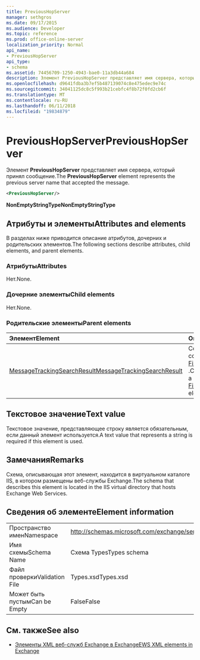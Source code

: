 ```yaml
---
title: PreviousHopServer
manager: sethgros
ms.date: 09/17/2015
ms.audience: Developer
ms.topic: reference
ms.prod: office-online-server
localization_priority: Normal
api_name:
- PreviousHopServer
api_type:
- schema
ms.assetid: 74456709-1250-4943-bae0-11a3db44a684
description: Элемент PreviousHopServer представляет имя сервера, который принял сообщение.
ms.openlocfilehash: d9641fdba3b7ef5b487139074c8e475edec9e74c
ms.sourcegitcommit: 34041125dc8c5f993b21cebfc4f8b72f0fd2cb6f
ms.translationtype: MT
ms.contentlocale: ru-RU
ms.lasthandoff: 06/11/2018
ms.locfileid: "19834879"
---
```

# <a name="previoushopserver"></a><span data-ttu-id="ef33d-103">PreviousHopServer</span><span class="sxs-lookup"><span data-stu-id="ef33d-103">PreviousHopServer</span></span>

<span data-ttu-id="ef33d-104">Элемент **PreviousHopServer** представляет имя сервера, который принял сообщение.</span><span class="sxs-lookup"><span data-stu-id="ef33d-104">The **PreviousHopServer** element represents the previous server name that accepted the message.</span></span> 
  
```XML
<PreviousHopServer/>
```

 <span data-ttu-id="ef33d-105">**NonEmptyStringType**</span><span class="sxs-lookup"><span data-stu-id="ef33d-105">**NonEmptyStringType**</span></span>
## <a name="attributes-and-elements"></a><span data-ttu-id="ef33d-106">Атрибуты и элементы</span><span class="sxs-lookup"><span data-stu-id="ef33d-106">Attributes and elements</span></span>

<span data-ttu-id="ef33d-107">В разделах ниже приводится описание атрибутов, дочерних и родительских элементов.</span><span class="sxs-lookup"><span data-stu-id="ef33d-107">The following sections describe attributes, child elements, and parent elements.</span></span>
  
### <a name="attributes"></a><span data-ttu-id="ef33d-108">Атрибуты</span><span class="sxs-lookup"><span data-stu-id="ef33d-108">Attributes</span></span>

<span data-ttu-id="ef33d-109">Нет.</span><span class="sxs-lookup"><span data-stu-id="ef33d-109">None.</span></span>
  
### <a name="child-elements"></a><span data-ttu-id="ef33d-110">Дочерние элементы</span><span class="sxs-lookup"><span data-stu-id="ef33d-110">Child elements</span></span>

<span data-ttu-id="ef33d-111">Нет.</span><span class="sxs-lookup"><span data-stu-id="ef33d-111">None.</span></span>
  
### <a name="parent-elements"></a><span data-ttu-id="ef33d-112">Родительские элементы</span><span class="sxs-lookup"><span data-stu-id="ef33d-112">Parent elements</span></span>

|<span data-ttu-id="ef33d-113">**Элемент**</span><span class="sxs-lookup"><span data-stu-id="ef33d-113">**Element**</span></span>|<span data-ttu-id="ef33d-114">**Описание**</span><span class="sxs-lookup"><span data-stu-id="ef33d-114">**Description**</span></span>|
|:-----|:-----|
|[<span data-ttu-id="ef33d-115">MessageTrackingSearchResult</span><span class="sxs-lookup"><span data-stu-id="ef33d-115">MessageTrackingSearchResult</span></span>](messagetrackingsearchresult.md) <br/> |<span data-ttu-id="ef33d-116">Содержит результат одного сообщения для элемента [FindMessageTrackingReportResponse](findmessagetrackingreportresponse.md) .</span><span class="sxs-lookup"><span data-stu-id="ef33d-116">Contains a single message result for a [FindMessageTrackingReportResponse](findmessagetrackingreportresponse.md) element.</span></span>  <br/> |
   
## <a name="text-value"></a><span data-ttu-id="ef33d-117">Текстовое значение</span><span class="sxs-lookup"><span data-stu-id="ef33d-117">Text value</span></span>

<span data-ttu-id="ef33d-118">Текстовое значение, представляющее строку является обязательным, если данный элемент используется.</span><span class="sxs-lookup"><span data-stu-id="ef33d-118">A text value that represents a string is required if this element is used.</span></span>
  
## <a name="remarks"></a><span data-ttu-id="ef33d-119">Замечания</span><span class="sxs-lookup"><span data-stu-id="ef33d-119">Remarks</span></span>

<span data-ttu-id="ef33d-120">Схема, описывающая этот элемент, находится в виртуальном каталоге IIS, в котором размещены веб-службы Exchange.</span><span class="sxs-lookup"><span data-stu-id="ef33d-120">The schema that describes this element is located in the IIS virtual directory that hosts Exchange Web Services.</span></span>
  
## <a name="element-information"></a><span data-ttu-id="ef33d-121">Сведения об элементе</span><span class="sxs-lookup"><span data-stu-id="ef33d-121">Element information</span></span>

|||
|:-----|:-----|
|<span data-ttu-id="ef33d-122">Пространство имен</span><span class="sxs-lookup"><span data-stu-id="ef33d-122">Namespace</span></span>  <br/> |http://schemas.microsoft.com/exchange/services/2006/types  <br/> |
|<span data-ttu-id="ef33d-123">Имя схемы</span><span class="sxs-lookup"><span data-stu-id="ef33d-123">Schema Name</span></span>  <br/> |<span data-ttu-id="ef33d-124">Схема Types</span><span class="sxs-lookup"><span data-stu-id="ef33d-124">Types schema</span></span>  <br/> |
|<span data-ttu-id="ef33d-125">Файл проверки</span><span class="sxs-lookup"><span data-stu-id="ef33d-125">Validation File</span></span>  <br/> |<span data-ttu-id="ef33d-126">Types.xsd</span><span class="sxs-lookup"><span data-stu-id="ef33d-126">Types.xsd</span></span>  <br/> |
|<span data-ttu-id="ef33d-127">Может быть пустым</span><span class="sxs-lookup"><span data-stu-id="ef33d-127">Can be Empty</span></span>  <br/> |<span data-ttu-id="ef33d-128">False</span><span class="sxs-lookup"><span data-stu-id="ef33d-128">False</span></span>  <br/> |
   
## <a name="see-also"></a><span data-ttu-id="ef33d-129">См. также</span><span class="sxs-lookup"><span data-stu-id="ef33d-129">See also</span></span>



- [<span data-ttu-id="ef33d-130">Элементы XML веб-служб Exchange в Exchange</span><span class="sxs-lookup"><span data-stu-id="ef33d-130">EWS XML elements in Exchange</span></span>](ews-xml-elements-in-exchange.md)

